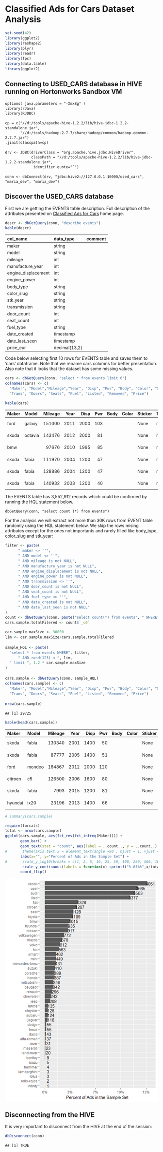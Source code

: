 Classified Ads for Cars Dataset Analysis
================

``` r
set.seed(42)
library(ggplot2)
library(reshape2)
library(plyr)
library(readr)
library(fpc)
library(data.table)
library(ggplot2)
```

## Connecting to USED\_CARS database in HIVE running on Hortonworks Sandbox VM

    options( java.parameters = "-Xmx8g" )
    library(rJava)
    library(RJDBC)
     
    cp = c("//d:/tools/apache-hive-1.2.2/lib/hive-jdbc-1.2.2-standalone.jar",
           "//d:/tools/hadoop-2.7.7/share/hadoop/common/hadoop-common-2.7.7.jar")
    .jinit(classpath=cp) 
     
    drv <- JDBC(driverClass = "org.apache.hive.jdbc.HiveDriver",
                classPath = "//d:/tools/apache-hive-1.2.2/lib/hive-jdbc-1.2.2-standalone.jar",
                 identifier.quote="`")
     
    conn <- dbConnect(drv, "jdbc:hive2://127.0.0.1:10000/used_cars", "maria_dev", "maria_dev")

## Discover the USED\_CARS database

First we are getting the EVENTS table description. Full description of
the attributes presented on [Classified Ads for
Cars](https://www.kaggle.com/mirosval/personal-cars-classifieds/home)
home page.

``` r
descr <- dbGetQuery(conn, "describe events")
kable(descr)
```

| col\_name            | data\_type    | comment |
| :------------------- | :------------ | :------ |
| maker                | string        |         |
| model                | string        |         |
| mileage              | int           |         |
| manufacture\_year    | int           |         |
| engine\_displacement | int           |         |
| engine\_power        | int           |         |
| body\_type           | string        |         |
| color\_slug          | string        |         |
| stk\_year            | string        |         |
| transmission         | string        |         |
| door\_count          | int           |         |
| seat\_count          | int           |         |
| fuel\_type           | string        |         |
| date\_created        | timestamp     |         |
| date\_last\_seen     | timestamp     |         |
| price\_eur           | decimal(13,2) |         |

Code below selecting first 10 rows for EVENTS table and saves them to
‘cars’ dataframe. Note that we rename cars columns for better
presentation. Also note that it looks that the dataset has some missing
values.

``` r
cars <- dbGetQuery(conn, "select * from events limit 6")
colnames(cars) <- c(
  "Maker", "Model","Mileage","Year", "Disp", "Pwr", "Body", "Color", "Sticker", 
  "Trans", "Doors", "Seats", "Fuel", "Listed", "Removed", "Price")
```

``` r
kable(cars)
```

| Maker | Model   | Mileage | Year | Disp | Pwr | Body | Color | Sticker | Trans | Doors | Seats | Fuel     | Listed                  | Removed                 |    Price |
| :---- | :------ | ------: | ---: | ---: | --: | :--- | :---- | :------ | :---- | ----: | ----: | :------- | :---------------------- | :---------------------- | -------: |
| ford  | galaxy  |  151000 | 2011 | 2000 | 103 |      |       | None    | man   |     5 |     7 | diesel   | 2015-11-14 18:10:06.838 | 2016-01-27 20:40:15.463 | 10584.75 |
| skoda | octavia |  143476 | 2012 | 2000 |  81 |      |       | None    | man   |     5 |     5 | diesel   | 2015-11-14 18:10:06.853 | 2016-01-27 20:40:15.463 |  8882.31 |
| bmw   |         |   97676 | 2010 | 1995 |  85 |      |       | None    | man   |     5 |     5 | diesel   | 2015-11-14 18:10:06.861 | 2016-01-27 20:40:15.463 | 12065.06 |
| skoda | fabia   |  111970 | 2004 | 1200 |  47 |      |       | None    | man   |     5 |     5 | gasoline | 2015-11-14 18:10:06.872 | 2016-01-27 20:40:15.463 |  2960.77 |
| skoda | fabia   |  128886 | 2004 | 1200 |  47 |      |       | None    | man   |     5 |     5 | gasoline | 2015-11-14 18:10:06.88  | 2016-01-27 20:40:15.463 |  2738.71 |
| skoda | fabia   |  140932 | 2003 | 1200 |  40 |      |       | None    | man   |     5 |     5 | gasoline | 2015-11-14 18:10:06.894 | 2016-01-27 20:40:15.463 |  1628.42 |

The EVENTS table has 3,552,912 records which could be confirmed by
running the HQL statement below.

    dbGetQuery(conn, "select count (*) from events")

For the analysis we will extract not more than 30K rows from EVENT table
randomly using the HQL statement below. We skip the rows mising
attributes except for the ones not importants and rarely filled like
body\_type, color\_slug and stk\_year:

``` r
filter <- paste(
      " maker <> ''",
      " AND model <> ''",
      " AND mileage is not NULL",
      " AND manufacture_year is not NULL",
      " AND engine_displacement is not NULL",
      " AND engine_power is not NULL",
      " AND transmission <> ''",
      " AND door_count is not NULL",
      " AND seat_count is not NULL",
      " AND fuel_type <> ''",
      " AND date_created is not NULL",
      " AND date_last_seen is not NULL"
) 
count <- dbGetQuery(conn, paste("select count(*) from events", " WHERE", filter))
cars.sample.totalFilered <- count$`_c0`
```

``` r
car.sample.maxSize <- 30000
lim <- car.sample.maxSize/cars.sample.totalFilered

sample_HQL <- paste(
  "select * from events WHERE", filter,
      " AND rand(123) < ", lim,
  " limit ", 1.2 * car.sample.maxSize
) 

cars.sample <- dbGetQuery(conn, sample_HQL)
colnames(cars.sample) <- c(
  "Maker", "Model","Mileage","Year", "Disp", "Pwr", "Body", "Color", "Sticker", 
  "Trans", "Doors", "Seats", "Fuel", "Listed", "Removed", "Price")

nrow(cars.sample)
```

    ## [1] 29725

``` r
kable(head(cars.sample))
```

| Maker   | Model  | Mileage | Year | Disp | Pwr | Body | Color | Sticker | Trans | Doors | Seats | Fuel     | Listed                  | Removed                 |    Price |
| :------ | :----- | ------: | ---: | ---: | --: | :--- | :---- | :------ | :---- | ----: | ----: | :------- | :---------------------- | :---------------------- | -------: |
| skoda   | fabia  |  130340 | 2001 | 1400 |  50 |      |       | None    | man   |     5 |     5 | gasoline | 2015-11-14 18:10:07.638 | 2016-01-27 20:40:15.463 |  2442.64 |
| skoda   | fabia  |   87777 | 2005 | 1400 |  51 |      |       | None    | man   |     5 |     5 | diesel   | 2015-11-14 18:10:08.414 | 2016-01-27 20:40:15.463 |  3256.85 |
| ford    | mondeo |  164867 | 2012 | 2000 | 120 |      |       | None    | man   |     5 |     5 | diesel   | 2015-11-14 18:10:08.693 | 2016-01-27 20:40:15.463 | 11102.89 |
| citroen | c5     |  126500 | 2006 | 1600 |  80 |      |       | None    | man   |     5 |     5 | diesel   | 2015-11-14 18:10:08.737 | 2016-01-27 20:40:15.463 |  3256.85 |
| skoda   | fabia  |    7993 | 2015 | 1200 |  81 |      |       | None    | man   |     5 |     5 | gasoline | 2015-11-14 18:54:14.7   | 2016-01-27 20:40:15.463 | 11102.89 |
| hyundai | ix20   |   23196 | 2013 | 1400 |  66 |      |       | None    | man   |     5 |     5 | gasoline | 2015-11-14 18:54:16.114 | 2016-01-27 20:40:15.463 |  9807.55 |

``` r
# summary(cars.sample)
```

``` r
require(forcats)
total <- nrow(cars.sample)
ggplot(cars.sample, aes(fct_rev(fct_infreq(Maker)))) +
       geom_bar() + 
       geom_text(stat = "count", aes(label = ..count.., y = ..count..), nudge_y = 120)+
#       theme(axis.text.x = element_text(angle =90 , hjust = 1, vjust = 0.5)) +
       labs(x="", y="Percent of Ads in the Sample Set") +
#       scale_y_log10(breaks = c(1, 2, 5, 10, 25, 50, 100, 250, 500, 1000)) +
        scale_y_continuous(labels = function(x) sprintf("%.0f%%",x/total*100)) +
       coord_flip()
```

<img src="load-data-igorb3_files/figure-gfm/hist_1-1.png" title="Number of Ads by Maker" alt="Number of Ads by Maker" style="display: block; margin: auto;" />

## Disconnecting from the HIVE

It is very important to disconnect from the HIVE at the end of the
session:

``` r
dbDisconnect(conn)
```

    ## [1] TRUE
